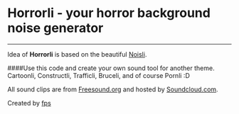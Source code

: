 Horrorli - your horror background noise generator
======

----

Idea of **Horrorli** is based on the beautiful [Noisli](http://www.noisli.com/ "Noisli - background noise and color generator for working and relaxing").

####Use this code and create your own sound tool for another theme.
Cartoonli, Constructli, Trafficli, Bruceli, and of course Pornli :D

All sound clips are from [Freesound.org](http://freesound.org/ "Freesound.org") and hosted by [Soundcloud.com](http://soundcloud.com/ "Soundcloud.com").

Created by [fps](http://www.fps.hu/english/ "fps - creation and joy")
